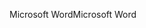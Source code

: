 <span data-ttu-id="7e20d-101">Microsoft Word</span><span class="sxs-lookup"><span data-stu-id="7e20d-101">Microsoft Word</span></span>
